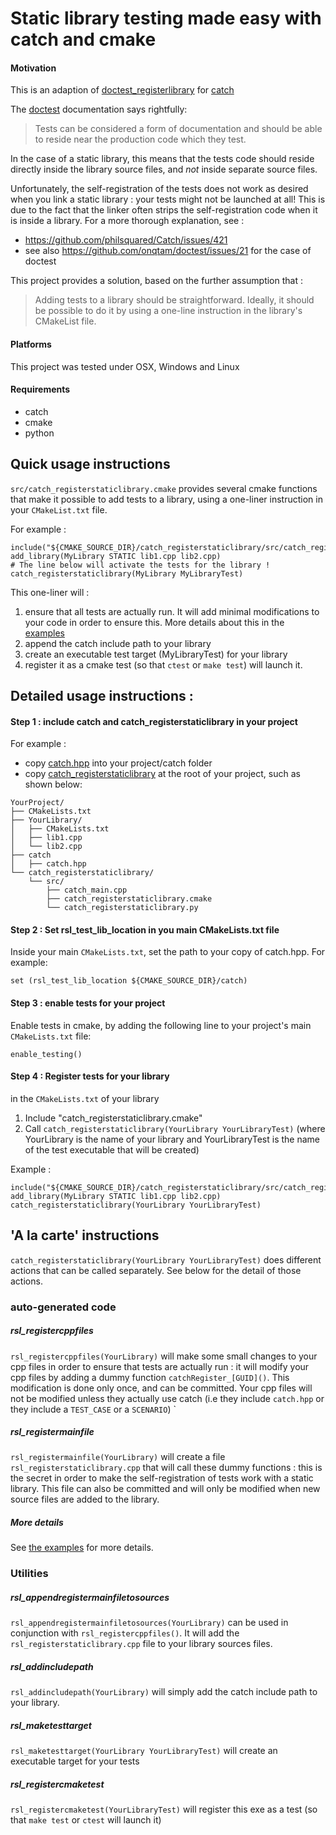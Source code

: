 # Static library testing made easy with catch and cmake

#### Motivation
This is an adaption of [doctest_registerlibrary](https://github.com/pthom/doctest_registerlibrary) for [catch](https://github.com/philsquared/Catch)

The [doctest](https://github.com/onqtam/doctest) documentation says rightfully:
> Tests can be considered a form of documentation and should be able to reside near the production code which they test.

In the case of a static library, this means that the tests code should reside directly inside the library source files, and *not* inside separate source files.

Unfortunately, the self-registration of the tests does not work as desired when you link a static library : your tests might not be launched at all! This is due to the fact that the linker often strips the self-registration code when it is inside a library.
For a more thorough explanation, see : 
* https://github.com/philsquared/Catch/issues/421
* see also https://github.com/onqtam/doctest/issues/21 for the case of doctest


This project provides a solution, based on the further assumption that :
> Adding tests to a library should be straightforward. Ideally, it should be possible to do it by using a one-line instruction in the library's CMakeList file.

#### Platforms
This project was tested under OSX, Windows and Linux

#### Requirements
* catch
* cmake
* python

## Quick usage instructions

`src/catch_registerstaticlibrary.cmake` provides several cmake functions that make it possible to add tests to a library, using a one-liner instruction in your `CMakeList.txt` file.

For example :
```
include("${CMAKE_SOURCE_DIR}/catch_registerstaticlibrary/src/catch_registerstaticlibrary.cmake")
add_library(MyLibrary STATIC lib1.cpp lib2.cpp)
# The line below will activate the tests for the library !
catch_registerstaticlibrary(MyLibrary MyLibraryTest)  
```

This one-liner will :
1. ensure that all tests are actually run. It will add minimal modifications to your code in order to ensure this. More details about this in the [examples](examples/)
2. append the catch include path to your library
3. create an executable test target (MyLibraryTest) for your library
4. register it as a cmake test (so that `ctest` or `make test`) will launch it.



## Detailed usage instructions :

#### Step 1 : include catch and catch_registerstaticlibrary in your project

For example :
* copy [catch.hpp](https://raw.githubusercontent.com/philsquared/Catch/master/single_include/catch.hpp) into your project/catch folder
* copy [catch_registerstaticlibrary](https://github.com/pthom/catch_registerstaticlibrary) at the root of your project, such as shown below:
```
YourProject/
├── CMakeLists.txt
├── YourLibrary/
│   ├── CMakeLists.txt
│   ├── lib1.cpp
│   └── lib2.cpp
├── catch
│   ├── catch.hpp
└── catch_registerstaticlibrary/
    └── src/
        ├── catch_main.cpp
        ├── catch_registerstaticlibrary.cmake
        └── catch_registerstaticlibrary.py
```

#### Step 2 : Set rsl_test_lib_location in you main CMakeLists.txt file

Inside your main `CMakeLists.txt`, set the path to your copy of catch.hpp.
For example:
```
set (rsl_test_lib_location ${CMAKE_SOURCE_DIR}/catch)
```

#### Step 3 : enable tests for your project
Enable tests in cmake, by adding the following line to your project's main `CMakeLists.txt` file:

```
enable_testing()
```

#### Step 4 : Register tests for your library

in the `CMakeLists.txt` of your library
1. Include "catch_registerstaticlibrary.cmake"
2. Call `catch_registerstaticlibrary(YourLibrary YourLibraryTest)` (where YourLibrary is the name of your library and YourLibraryTest is the name of the test executable that will be created)

Example :
```
include("${CMAKE_SOURCE_DIR}/catch_registerstaticlibrary/src/catch_registerstaticlibrary.cmake")
add_library(MyLibrary STATIC lib1.cpp lib2.cpp)
catch_registerstaticlibrary(YourLibrary YourLibraryTest)
```

##  'A la carte' instructions

`catch_registerstaticlibrary(YourLibrary YourLibraryTest)` does different actions that can be called separately. See below  for the detail of those actions.

### auto-generated code

##### rsl_registercppfiles
`rsl_registercppfiles(YourLibrary)` will make some small changes to your cpp files in order to ensure that tests are actually run : it will modify your cpp files by adding a dummy function `catchRegister_[GUID]()`.
  This modification is done only once, and can be committed. Your cpp files will not be modified unless they actually use catch (i.e they include `catch.hpp` or they include a `TEST_CASE` or a `SCENARIO`)
`

##### rsl_registermainfile
`rsl_registermainfile(YourLibrary)` will create a file `rsl_registerstaticlibrary.cpp` that will call these dummy functions : this is the secret in order to make the self-registration of tests work with a static library.
This file can also be committed and will only be modified when new source files are added to the library.

##### More details

See [the examples](examples/) for more details.

### Utilities

##### rsl_appendregistermainfiletosources
`rsl_appendregistermainfiletosources(YourLibrary)` can be used in conjunction with `rsl_registercppfiles()`. It will add the `rsl_registerstaticlibrary.cpp` file to your library sources files.

##### rsl_addincludepath
`rsl_addincludepath(YourLibrary)` will simply add the catch include path to your library.

##### rsl_maketesttarget
`rsl_maketesttarget(YourLibrary YourLibraryTest)` will create an executable target for your tests

##### rsl_registercmaketest
`rsl_registercmaketest(YourLibraryTest)` will register this exe as a test (so that `make test` or `ctest` will launch it)
